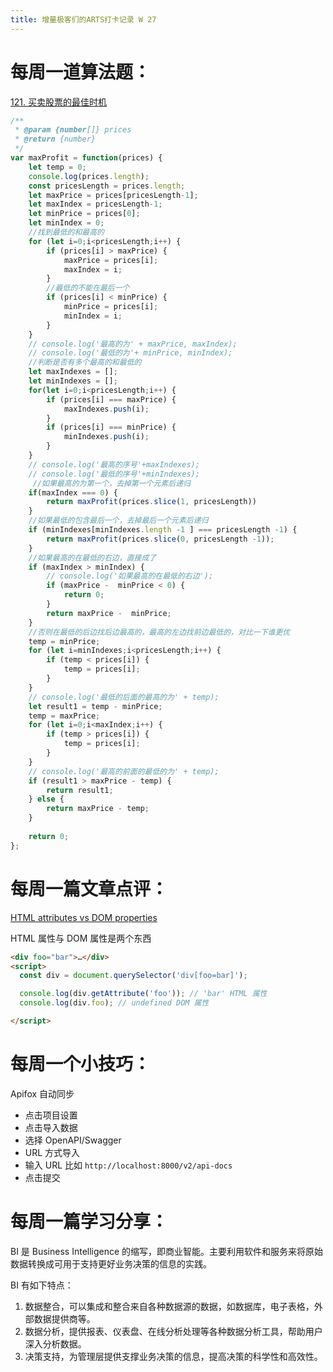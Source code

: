 ```yaml
---
title: 增量极客们的ARTS打卡记录 W 27
---
```


# 每周一道算法题：

[121. 买卖股票的最佳时机](https://leetcode.cn/problems/best-time-to-buy-and-sell-stock/)

```js
/**
 * @param {number[]} prices
 * @return {number}
 */
var maxProfit = function(prices) {
    let temp = 0;
    console.log(prices.length);
    const pricesLength = prices.length;
    let maxPrice = prices[pricesLength-1];
    let maxIndex = pricesLength-1;
    let minPrice = prices[0];
    let minIndex = 0;
    //找到最低的和最高的
    for (let i=0;i<pricesLength;i++) {
        if (prices[i] > maxPrice) {
            maxPrice = prices[i];
            maxIndex = i;
        }
        //最低的不能在最后一个
        if (prices[i] < minPrice) {
            minPrice = prices[i];
            minIndex = i;
        }
    }
    // console.log('最高的为' + maxPrice, maxIndex);
    // console.log('最低的为'+ minPrice, minIndex);
    //判断是否有多个最高的和最低的
    let maxIndexes = [];
    let minIndexes = [];
    for(let i=0;i<pricesLength;i++) {
        if (prices[i] === maxPrice) {
            maxIndexes.push(i);
        }
        if (prices[i] === minPrice) {
            minIndexes.push(i);
        }
    }
    // console.log('最高的序号'+maxIndexes);
    // console.log('最低的序号'+minIndexes);
     //如果最高的为第一个，去掉第一个元素后递归
    if(maxIndex === 0) {
        return maxProfit(prices.slice(1, pricesLength))
    }
    //如果最低的包含最后一个，去掉最后一个元素后递归
    if (minIndexes[minIndexes.length -1 ] === pricesLength -1) {
        return maxProfit(prices.slice(0, pricesLength -1));
    }
    //如果最高的在最低的右边，直接成了
    if (maxIndex > minIndex) {
        // console.log('如果最高的在最低的右边');
        if (maxPrice -  minPrice < 0) {
            return 0;
        }
        return maxPrice -  minPrice;
    }
    //否则在最低的后边找后边最高的，最高的左边找前边最低的，对比一下谁更优
    temp = minPrice;
    for (let i=minIndexes;i<pricesLength;i++) {
        if (temp < prices[i]) {
            temp = prices[i];
        }
    }
    // console.log('最低的后面的最高的为' + temp);
    let result1 = temp - minPrice;
    temp = maxPrice;
    for (let i=0;i<maxIndex;i++) {
        if (temp > prices[i]) {
            temp = prices[i];
        }
    }
    // console.log('最高的前面的最低的为' + temp);
    if (result1 > maxPrice - temp) {
        return result1;
    } else {
        return maxPrice - temp;
    }
    
    return 0;
};
```

# 每周一篇文章点评：

[HTML attributes vs DOM properties](https://jakearchibald.com/2024/attributes-vs-properties/)

HTML 属性与 DOM 属性是两个东西

```html
<div foo="bar">…</div>
<script>
  const div = document.querySelector('div[foo=bar]');

  console.log(div.getAttribute('foo')); // 'bar' HTML 属性
  console.log(div.foo); // undefined DOM 属性

</script>
```

# 每周一个小技巧：

Apifox 自动同步

- 点击项目设置
- 点击导入数据
- 选择 OpenAPI/Swagger
- URL 方式导入
- 输入 URL 比如 `http://localhost:8000/v2/api-docs`
- 点击提交


# 每周一篇学习分享：

BI 是 Business Intelligence 的缩写，即商业智能。主要利用软件和服务来将原始数据转换成可用于支持更好业务决策的信息的实践。

BI 有如下特点：
1. 数据整合，可以集成和整合来自各种数据源的数据，如数据库，电子表格，外部数据提供商等。
2. 数据分析，提供报表、仪表盘、在线分析处理等各种数据分析工具，帮助用户深入分析数据。
3. 决策支持，为管理层提供支撑业务决策的信息，提高决策的科学性和高效性。

